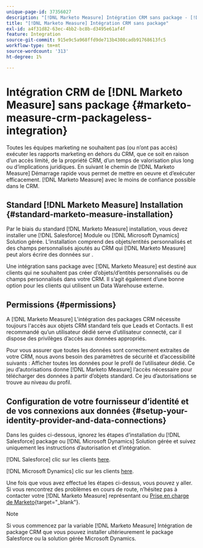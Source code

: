 ```yaml
---
unique-page-id: 37356027
description: "[!DNL Marketo Measure] Intégration CRM sans package - [!DNL Marketo Measure]"
title: "[!DNL Marketo Measure] Intégration CRM sans package"
exl-id: a4f31d82-63ec-4bb2-bc8b-d3495e61af4f
feature: Integration
source-git-commit: 915e9c5a968ffd9de713b4308cadb91768613fc5
workflow-type: tm+mt
source-wordcount: '313'
ht-degree: 1%

---
```


# Intégration CRM de [!DNL Marketo Measure] sans package {#marketo-measure-crm-packageless-integration}

Toutes les équipes marketing ne souhaitent pas (ou n’ont pas accès) exécuter les rapports marketing en dehors du CRM, que ce soit en raison d’un accès limité, de la propriété CRM, d’un temps de valorisation plus long ou d’implications juridiques. En suivant le chemin de [!DNL Marketo Measure] Démarrage rapide vous permet de mettre en oeuvre et d’exécuter efficacement. [!DNL Marketo Measure] avec le moins de confiance possible dans le CRM.

## Standard [!DNL Marketo Measure] Installation {#standard-marketo-measure-installation}

Par le biais du standard [!DNL Marketo Measure] installation, vous devez installer une [!DNL Salesforce] Module ou [!DNL Microsoft Dynamics] Solution gérée. L’installation comprend des objets/entités personnalisés et des champs personnalisés ajoutés au CRM qui [!DNL Marketo Measure] peut alors écrire des données sur .

Une intégration sans package avec [!DNL Marketo Measure] est destiné aux clients qui ne souhaitent pas créer d’objets/d’entités personnalisés ou de champs personnalisés dans votre CRM. Il s’agit également d’une bonne option pour les clients qui utilisent un Data Warehouse externe.

## Permissions {#permissions}

A [!DNL Marketo Measure] L&#39;intégration des packages CRM nécessite toujours l&#39;accès aux objets CRM standard tels que Leads et Contacts. Il est recommandé qu’un utilisateur dédié serve d’utilisateur connecté, car il dispose des privilèges d’accès aux données appropriés.

Pour vous assurer que toutes les données sont correctement extraites de votre CRM, nous avons besoin des paramètres de sécurité et d’accessibilité suivants : Afficher toutes les données pour le profil de l’utilisateur dédié. Ce jeu d’autorisations donne [!DNL Marketo Measure] l’accès nécessaire pour télécharger des données à partir d’objets standard. Ce jeu d’autorisations se trouve au niveau du profil.

## Configuration de votre fournisseur d’identité et de vos connexions aux données {#setup-your-identity-provider-and-data-connections}

Dans les guides ci-dessous, ignorez les étapes d’installation du [!DNL Salesforce] package ou [!DNL Microsoft Dynamics] Solution gérée et suivez uniquement les instructions d’autorisation et d’intégration.

[!DNL Salesforce] clic sur les clients [here](/help/configuration-and-setup/marketo-measure-and-salesforce/marketo-measure-salesforce-package-installation-and-set-up.md).

[!DNL Microsoft Dynamics] clic sur les clients [here](/help/marketo-measure-and-dynamics/getting-started-with-marketo-measure-and-dynamics/microsoft-dynamics-crm-installation-guide.md).

Une fois que vous avez effectué les étapes ci-dessus, vous pouvez y aller. Si vous rencontrez des problèmes en cours de route, n’hésitez pas à contacter votre [!DNL Marketo Measure] représentant ou [Prise en charge de Marketo](https://nation.marketo.com/t5/support/ct-p/Support){target="_blank"}.

>[!NOTE]
>
>Si vous commencez par la variable [!DNL Marketo Measure] Intégration de package CRM que vous pouvez installer ultérieurement le package Salesforce ou la solution gérée Microsoft Dynamics.
